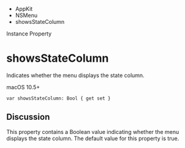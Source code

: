 

- AppKit
- NSMenu
-  showsStateColumn 

Instance Property

# showsStateColumn

Indicates whether the menu displays the state column.

macOS 10.5+

``` source
var showsStateColumn: Bool { get set }
```

## Discussion

This property contains a Boolean value indicating whether the menu displays the state column. The default value for this property is true.

